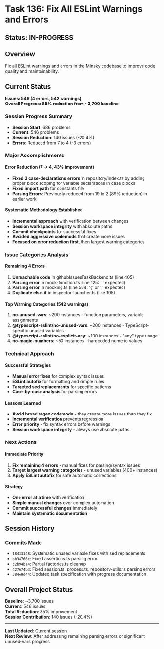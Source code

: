 # Task 136: Fix All ESLint Warnings and Errors

## Status: IN-PROGRESS

## Overview

Fix all ESLint warnings and errors in the Minsky codebase to improve code quality and maintainability.

## Current Status

**Issues: 546 (4 errors, 542 warnings)**  
**Overall Progress: 85% reduction from ~3,700 baseline**

### Session Progress Summary
- **Session Start**: 686 problems
- **Current**: 546 problems  
- **Session Reduction**: 140 issues (-20.4%)
- **Errors**: Reduced from 7 to 4 (-3 errors)

### Major Accomplishments

#### Error Reduction (7 → 4, 43% improvement)
- **Fixed 3 case-declarations errors** in repository/index.ts by adding proper block scoping for variable declarations in case blocks
- **Fixed import path** for constants file
- **Parsing Errors**: Previously reduced from 19 to 2 (89% reduction) in earlier work

#### Systematic Methodology Established
- **Incremental approach** with verification between changes
- **Session workspace integrity** with absolute paths  
- **Commit checkpoints** for successful fixes
- **Avoided aggressive codemods** that create more issues
- **Focused on error reduction first**, then largest warning categories

### Issue Categories Analysis

#### Remaining 4 Errors
1. **Unreachable code** in githubIssuesTaskBackend.ts (line 405)
2. **Parsing error** in mock-function.ts (line 125: ':' expected)  
3. **Parsing error** in mocking.ts (line 564: '{' or ';' expected)
4. **Duplicate else-if** in inspector-launcher.ts (line 105)

#### Top Warning Categories (542 warnings)
1. **no-unused-vars**: ~200 instances - function parameters, variable assignments
2. **@typescript-eslint/no-unused-vars**: ~200 instances - TypeScript-specific unused variables
3. **@typescript-eslint/no-explicit-any**: ~100 instances - "any" type usage
4. **no-magic-numbers**: ~50 instances - hardcoded numeric values

### Technical Approach

#### Successful Strategies
- **Manual error fixes** for complex syntax issues
- **ESLint autofix** for formatting and simple rules  
- **Targeted sed replacements** for specific patterns
- **Case-by-case analysis** for parsing errors

#### Lessons Learned
- **Avoid broad regex codemods** - they create more issues than they fix
- **Incremental verification** prevents regression
- **Error priority** - fix syntax errors before warnings
- **Session workspace integrity** - always use absolute paths

### Next Actions

#### Immediate Priority
1. **Fix remaining 4 errors** - manual fixes for parsing/syntax issues
2. **Target largest warning categories** - unused variables (400+ instances)
3. **Apply ESLint autofix** for safe automatic corrections

#### Strategy
- **One error at a time** with verification
- **Simple manual changes** over complex automation
- **Commit successful changes** immediately
- **Maintain systematic documentation**

## Session History

### Commits Made
- `18433148`: Systematic unused variable fixes with sed replacements
- `bb34766c`: Fixed assertions.ts parsing error  
- `c2b94ba4`: Partial factories.ts cleanup
- `427674b3`: Fixed session.ts, process.ts, repository-utils.ts parsing errors
- `384e9d44`: Updated task specification with progress documentation

## Overall Project Status

**Baseline**: ~3,700 issues  
**Current**: 546 issues  
**Total Reduction**: 85% improvement  
**Session Contribution**: 140 issues (-20.4%)

---

**Last Updated**: Current session  
**Next Review**: After addressing remaining parsing errors or significant unused-vars progress
